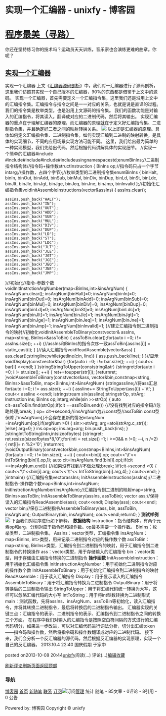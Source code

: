 
# 实现一个汇编器 - unixfy - 博客园
# [程序最美（寻路）](https://www.cnblogs.com/unixfy/)
你还在坚持练习你的技术吗？运动员天天训练，音乐家也会演练更难的曲章。你呢？
## [实现一个汇编器](https://www.cnblogs.com/unixfy/p/3357784.html)
实现一个汇编器
上文《[汇编器源码剖析](http://www.cnblogs.com/unixfy/p/3357761.html)》中，我们对一汇编器进行了源码剖析，这里我们仿照其实现一个自己版本的汇编器，90%的东西都是借鉴于上文中的源码。
实现一个汇编器，首先需要定义一个汇编指令集，这里我们还是沿用上文中的汇编指令集。汇编指令与指令之间是一一对应的关系，也就是说是直译的过程。我们的指令集是枚举类型，也是沿用上文源码的指令集。
我们的函数功能是对输入的汇编指令，将其读入，翻译成对应的二进制代码，然后将其输出。
实现汇编器的重点在于理解汇编器的原理，而汇编器的原理就在于定义好汇编指令集、二进制指令集，并且确定好二者之间的映射转换关系。
![](https://images0.cnblogs.com/blog/463570/201310/08204120-3fe01d843e9c432baae91e6d9df40d15.jpg)
以上即是汇编器的原理。具体如何定义汇编指令集、二进制指令集，如何实现汇编到二进制的映射转换，是具体的实现细节，不同的应用场景实现方法可能不同。
这里，我们给出最为简单的一种实现模型，我们先给出代码，然后根据代码讲解具体的实现细节。
//实现一个简单的汇编器\#include <iostream>\#include<sstream>\#include<string>\#include<vector>\#include<map>usingnamespacestd;enumBinIns;//二进制指令结构体//指令码+操作数structInstruction
{
    BinIns op;//指令码只占一个字节intarg;//操作数，占四个字节};//枚举类型的二进制指令集enumBinIns
{
    binHalt, binIn, binOut, binAdd, binSub, binMul, binDiv,
    binDup,
    binLd, binSt, binLdc, binJlt, binJle, binJgt, binJge, binJeq, binJne, binJmp,
    binInvalid
};//初始化汇编指令集voidInitAssembleInstructions(vector<string>&assIns)
{
    assIns.clear();
    
    assIns.push_back("HALT");
    assIns.push_back("IN");
    assIns.push_back("OUT");
    assIns.push_back("ADD");
    assIns.push_back("SUB");
    assIns.push_back("MUL");
    assIns.push_back("DIV");
    assIns.push_back("DUP");
    assIns.push_back("LD");
    assIns.push_back("ST");
    assIns.push_back("LDC");
    assIns.push_back("JLT");
    assIns.push_back("JLE");
    assIns.push_back("JGT");
    assIns.push_back("JGE");
    assIns.push_back("JEQ");
    assIns.push_back("JNE");
    assIns.push_back("JMP");
}//初始化//指令-参数个数voidInitInstrctionArgNumber(map<BinIns,int>&insArgNum)
{
    insArgNum.clear();
    insArgNum[binHalt]=0;
    insArgNum[binIn]=0;
    insArgNum[binOut]=0;
    insArgNum[binAdd]=0;
    insArgNum[binSub]=0;
    insArgNum[binMul]=0;
    insArgNum[binDiv]=0;
    insArgNum[binDup]=0;
    insArgNum[binLd]=0;
    insArgNum[binSt]=0;
    insArgNum[binLdc]=1;
    insArgNum[binJlt]=1;
    insArgNum[binJle]=1;
    insArgNum[binJgt]=1;
    insArgNum[binJge]=1;
    insArgNum[binJeq]=1;
    insArgNum[binJne]=1;
    insArgNum[binJmp]=1;
    insArgNum[binInvalid]=1;
}//建立汇编指令到二进制指令的映射//初始化voidInitAssembleToBinary(constvector<string>& assIns, map<string, BinIns>&assToBin)
{
    assToBin.clear();for(auto i =0; i != assIns.size(); ++i)
    {//assIns和BinIns的指令次序一致assToBin[assIns[i]] = static_cast<BinIns>(i);
    }
}//读入汇编指令voidReadAssemble(vector<string>&ass)
{
    ass.clear();stringline;while(getline(cin, line))
    {
        ass.push_back(line);
    }
}//显示voidDisplay(constvector<string>&bar)
{for(auto i =0; i != bar.size(); ++i)
    {
        cout<< bar[i] <<endl;
    }
}stringStringToUpper(conststring&str)
{stringret;for(auto i =0; i != str.size(); ++i)
    {
        ret+=toupper(str[i]);
    }returnret;
}voidAssembleToBinary(constvector<string>&ass,
                      vector<Instruction>&bin,constmap<string, BinIns>&assToBin,
                      map<BinIns,int>&insArgNum)
{stringassline;//将ass汇总for(auto i =0; i != ass.size(); ++i)
    {
        assline+= StringToUpper(ass[i]) +'\t';
    }
    cout<< assline <<endl;
    istringstream sin(assline);stringstrOp, strArg;
    Instruction ins;
    BinIns op;intarg;while(sin >>strOp)
    {
        auto cit=assToBin.find(strOp);if(cit ==assToBin.end())
        {//没有找到对应的指令码//忽略处理;break;
        }
        op= cit->second;//insArgNum为非const型//assToBin const型保障了insArgNum[]不会存在更新的情况intargNum =insArgNum[op];if(argNum >0)
        {
            sin>>strArg;
            arg=atoi(strArg.c_str());
        }else{
            arg=0;
        }
        ins.op=op;
        ins.arg=arg;
        bin.push_back(ins);
    }
}stringIntToString(intn,intsizeofbytes)
{stringret;
    ret.resize(sizeofbytes*8,'0');for(inti = ret.size() -1; i >=0&& n !=0; --i, n /=2)
    {
        ret[i]= n %2+'0';
    }returnret;
}voidOutputBinary(constvector<Instruction>&bin,constmap<BinIns,int>&insArgNum)
{for(auto i =0; i != bin.size(); ++i)
    {
        cout<<bin[i].op;
        cout<<'\t'<< IntToString(bin[i].op,1);
        auto cit=insArgNum.find(bin[i].op);if(cit ==insArgNum.end())
        {//如果没有找到//不做处理;break;
        }if(cit->second >0)
        {
            cout<<'\t'<<bin[i].arg;
            cout<<'\t'<< IntToString(bin[i].arg,4);
        }
        cout<<endl;
    }
}intmain()
{//汇编指令集vector<string>assIns;
    InitAssembleInstructions(assIns);//二进制指令-操作数个数map<BinIns,int>insArgNum;
    InitInstrctionArgNumber(insArgNum);//汇编指令到二进制的映射map<string, BinIns>assToBin;
    InitAssembleToBinary(assIns, assToBin);
    vector<string> ass;//保持读入的汇编指令ReadAssemble(ass);
    cout<<endl;
    Display(ass);
    cout<<endl;
    vector<Instruction> bin;//保存二进制指令AssembleToBinary(ass, bin, assToBin, insArgNum);
    OutputBinary(bin, insArgNum);
    cout<<endl;return0;
}
**测试样例**
![](https://images0.cnblogs.com/blog/463570/201310/08204250-daf822e7af774eefb27abc93d14190a1.jpg)
下面我们对程序进行如下解释。
**数据结构**
Instruction：指令结构体，有两个元素op和arg，分别对应于指令码和操作数。op最多需要一个操作数。
BinIns：枚举类型，二进制指令集。
AssIns：vector<string>类型，汇编指令集
insArgNum：map<BinIns, int>类型，用来记录二进制指令对应的操作数个数
assToBin：map<string, BinIns>类型，汇编指令到二进制指令的映射，用于汇编指令到二进制指令的转换操作
ass：vector<string>类型，用于存储输入的汇编指令
bin：vector<Instruction>类型，用于存储由汇编指令转换的二进制指令
**操作函数**
InitAssembleInstruction：用于初始化汇编指令集
InitInstructionArgNumber：用于初始化二进制指令对应的操作数个数
InitAssembleToBinary：用于初始化汇编指令到二进制指令的映射
ReadAssemble：用于读入汇编指令
Display：用于显示读入的汇编指令
AssembleToBinary：用于将汇编指令转换为二进制指令
OutputBinary：用于将转换后的二进制指令输出
StringToUpper：用于将汇编代码统一转换为大写，这样可以忽略汇编代码的大小写
IntToString：用于将int型数转换为二进制形式
main：测试函数，先将assIns、insArgNum、assToBin等初始化，读入汇编指令，并将其转换二进制指令，最后将转换后的二进制指令输出。
汇编器实现的关键三点：汇编指令的表示、二进制指令的表示、汇编指令到二进制指令之间的转换三个方面。
在程序中我们对输入的汇编指令是按照空白符间隔的方式进行的汇编代码切分，如果进一步改进，可以对汇编代码进行词法分析，切分出汇编token——指令码和操作数，然后将指令码和操作数翻译成对应的二进制代码。
接下来，我们会分析一个反汇编器的源代码，然后根据反汇编器的实现原理，实现一个自己的反汇编器。
2013.10.4 22:40 国庆假期 于家中




posted on2013-10-08 20:44[unixfy](https://www.cnblogs.com/unixfy/)阅读(...) 评论(...)[编辑](https://i.cnblogs.com/EditPosts.aspx?postid=3357784)[收藏](#)


[刷新评论](javascript:void(0);)[刷新页面](#)[返回顶部](#top)







### 导航
[博客园](https://www.cnblogs.com/)
[首页](https://www.cnblogs.com/unixfy/)
[新随笔](https://i.cnblogs.com/EditPosts.aspx?opt=1)
[联系](https://msg.cnblogs.com/send/unixfy)
[订阅](https://www.cnblogs.com/unixfy/rss)![订阅](//www.cnblogs.com/images/xml.gif)[管理](https://i.cnblogs.com/)
统计
随笔 - 85文章 - 0评论 - 8引用 - 0
公告

Powered by:
博客园
Copyright © unixfy
